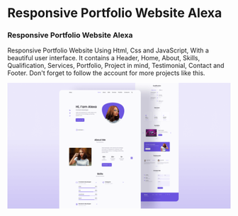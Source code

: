 # Responsive Portfolio Website Alexa

### Responsive Portfolio Website Alexa
Responsive Portfolio Website Using Html, Css and JavaScript, With a beautiful user interface. It contains a Header, Home, About, Skills, Qualification, Services, Portfolio, Project in mind, Testimonial, Contact and Footer.
Don't forget to follow the account for more projects like this. 

![Resume cv](/preview.png)
